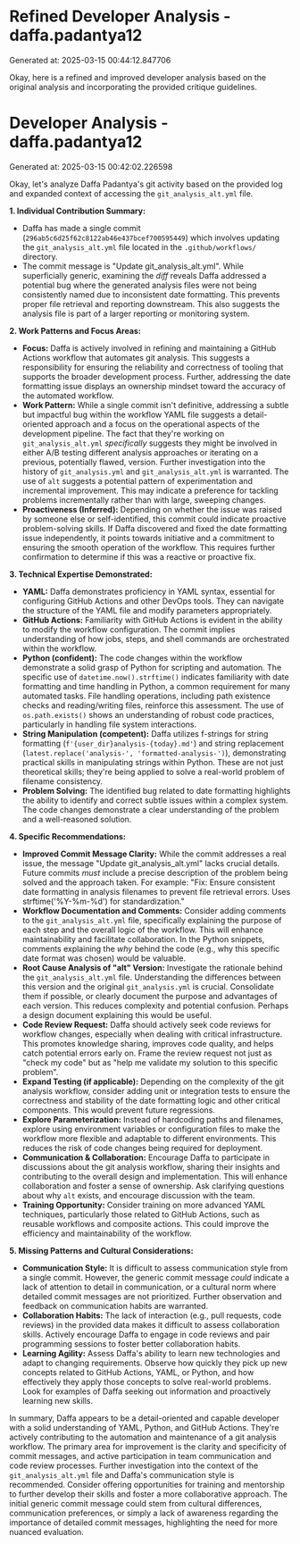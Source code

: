 # Refined Developer Analysis - daffa.padantya12
Generated at: 2025-03-15 00:44:12.847706

Okay, here is a refined and improved developer analysis based on the original analysis and incorporating the provided critique guidelines.

# Developer Analysis - daffa.padantya12
Generated at: 2025-03-15 00:42:02.226598

Okay, let's analyze Daffa Padantya's git activity based on the provided log and expanded context of accessing the `git_analysis_alt.yml` file.

**1. Individual Contribution Summary:**

*   Daffa has made a single commit (`296ab5c6d25f62c8122ab46e437bcef700595449`) which involves updating the `git_analysis_alt.yml` file located in the `.github/workflows/` directory.
*   The commit message is "Update git\_analysis\_alt.yml". While superficially generic, examining the *diff* reveals Daffa addressed a potential bug where the generated analysis files were not being consistently named due to inconsistent date formatting. This prevents proper file retrieval and reporting downstream. This also suggests the analysis file is part of a larger reporting or monitoring system.

**2. Work Patterns and Focus Areas:**

*   **Focus:** Daffa is actively involved in refining and maintaining a GitHub Actions workflow that automates git analysis.  This suggests a responsibility for ensuring the reliability and correctness of tooling that supports the broader development process. Further, addressing the date formatting issue displays an ownership mindset toward the accuracy of the automated workflow.
*   **Work Pattern:** While a single commit isn't definitive, addressing a subtle but impactful bug within the workflow YAML file suggests a detail-oriented approach and a focus on the operational aspects of the development pipeline. The fact that they're working on `git_analysis_alt.yml` *specifically* suggests they might be involved in either A/B testing different analysis approaches or iterating on a previous, potentially flawed, version. Further investigation into the history of `git_analysis.yml` and `git_analysis_alt.yml` is warranted. The use of `alt` suggests a potential pattern of experimentation and incremental improvement. This may indicate a preference for tackling problems incrementally rather than with large, sweeping changes.
*   **Proactiveness (Inferred):** Depending on whether the issue was raised by someone else or self-identified, this commit could indicate proactive problem-solving skills. If Daffa discovered and fixed the date formatting issue independently, it points towards initiative and a commitment to ensuring the smooth operation of the workflow.  This requires further confirmation to determine if this was a reactive or proactive fix.

**3. Technical Expertise Demonstrated:**

*   **YAML:** Daffa demonstrates proficiency in YAML syntax, essential for configuring GitHub Actions and other DevOps tools. They can navigate the structure of the YAML file and modify parameters appropriately.
*   **GitHub Actions:** Familiarity with GitHub Actions is evident in the ability to modify the workflow configuration. The commit implies understanding of how jobs, steps, and shell commands are orchestrated within the workflow.
*   **Python (confident):** The code changes within the workflow demonstrate a solid grasp of Python for scripting and automation. The specific use of `datetime.now().strftime()` indicates familiarity with date formatting and time handling in Python, a common requirement for many automated tasks. File handling operations, including path existence checks and reading/writing files, reinforce this assessment. The use of `os.path.exists()` shows an understanding of robust code practices, particularly in handling file system interactions.
*   **String Manipulation (competent):** Daffa utilizes f-strings for string formatting (`f'{user_dir}analysis-{today}.md'`) and string replacement (`latest.replace('analysis-', 'formatted-analysis-')`), demonstrating practical skills in manipulating strings within Python. These are not just theoretical skills; they're being applied to solve a real-world problem of filename consistency.
*   **Problem Solving:** The identified bug related to date formatting highlights the ability to identify and correct subtle issues within a complex system. The code changes demonstrate a clear understanding of the problem and a well-reasoned solution.

**4. Specific Recommendations:**

*   **Improved Commit Message Clarity:** While the commit addresses a real issue, the message "Update git\_analysis\_alt.yml" lacks crucial details. Future commits *must* include a precise description of the problem being solved and the approach taken. For example: "Fix: Ensure consistent date formatting in analysis filenames to prevent file retrieval errors. Uses strftime('%Y-%m-%d') for standardization."
*   **Workflow Documentation and Comments:** Consider adding comments to the `git_analysis_alt.yml` file, specifically explaining the purpose of each step and the overall logic of the workflow. This will enhance maintainability and facilitate collaboration. In the Python snippets, comments explaining the *why* behind the code (e.g., why this specific date format was chosen) would be valuable.
*   **Root Cause Analysis of "alt" Version:** Investigate the rationale behind the `git_analysis_alt.yml` file. Understanding the differences between this version and the original `git_analysis.yml` is crucial. Consolidate them if possible, or clearly document the purpose and advantages of each version. This reduces complexity and potential confusion. Perhaps a design document explaining this would be useful.
*   **Code Review Request:** Daffa should actively seek code reviews for workflow changes, especially when dealing with critical infrastructure. This promotes knowledge sharing, improves code quality, and helps catch potential errors early on. Frame the review request not just as "check my code" but as "help me validate my solution to this specific problem".
*   **Expand Testing (if applicable):** Depending on the complexity of the git analysis workflow, consider adding unit or integration tests to ensure the correctness and stability of the date formatting logic and other critical components. This would prevent future regressions.
*   **Explore Parameterization:** Instead of hardcoding paths and filenames, explore using environment variables or configuration files to make the workflow more flexible and adaptable to different environments. This reduces the risk of code changes being required for deployment.
*   **Communication & Collaboration:** Encourage Daffa to participate in discussions about the git analysis workflow, sharing their insights and contributing to the overall design and implementation. This will enhance collaboration and foster a sense of ownership. Ask clarifying questions about why `alt` exists, and encourage discussion with the team.
*   **Training Opportunity:** Consider training on more advanced YAML techniques, particularly those related to GitHub Actions, such as reusable workflows and composite actions. This could improve the efficiency and maintainability of the workflow.

**5. Missing Patterns and Cultural Considerations:**

*   **Communication Style:**  It is difficult to assess communication style from a single commit. However, the generic commit message *could* indicate a lack of attention to detail in communication, or a cultural norm where detailed commit messages are not prioritized. Further observation and feedback on communication habits are warranted.
*   **Collaboration Habits:** The lack of interaction (e.g., pull requests, code reviews) in the provided data makes it difficult to assess collaboration skills. Actively encourage Daffa to engage in code reviews and pair programming sessions to foster better collaboration habits.
*   **Learning Agility:**  Assess Daffa's ability to learn new technologies and adapt to changing requirements.  Observe how quickly they pick up new concepts related to GitHub Actions, YAML, or Python, and how effectively they apply those concepts to solve real-world problems. Look for examples of Daffa seeking out information and proactively learning new skills.

In summary, Daffa appears to be a detail-oriented and capable developer with a solid understanding of YAML, Python, and GitHub Actions. They're actively contributing to the automation and maintenance of a git analysis workflow. The primary area for improvement is the clarity and specificity of commit messages, and active participation in team communication and code review processes. Further investigation into the context of the `git_analysis_alt.yml` file and Daffa's communication style is recommended. Consider offering opportunities for training and mentorship to further develop their skills and foster a more collaborative approach. The initial generic commit message could stem from cultural differences, communication preferences, or simply a lack of awareness regarding the importance of detailed commit messages, highlighting the need for more nuanced evaluation.
